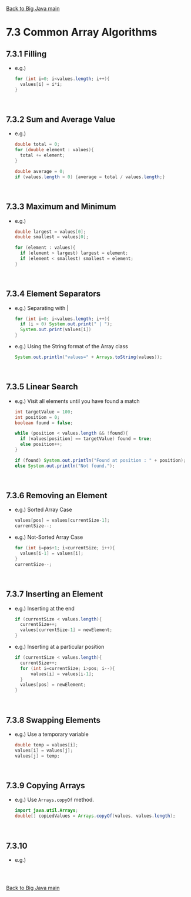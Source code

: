 [Back to Big Java main](../../main.md)

# 7.3 Common Array Algorithms
## 7.3.1 Filling
- e.g.)
  ```java
  for (int i=0; i<values.length; i++){
    values[i] = i*i;
  }
  ```

<br>

## 7.3.2 Sum and Average Value
- e.g.)
  ```java
  double total = 0;
  for (double element : values){
    total += element;
  }

  double average = 0;
  if (values.length > 0) {average = total / values.length;}
  ```

<br>

## 7.3.3 Maximum and Minimum
- e.g.)
  ```java
  double largest = values[0];
  double smallest = values[0];

  for (element : values){
    if (element > largest) largest = element;
    if (element < smallest) smallest = element;
  }
  ```

<br>

## 7.3.4 Element Separators
- e.g.) Separating with |
  ```java
  for (int i=0; i<values.length; i++){
    if (i > 0) System.out.print(" | ");
    System.out.print(values[i])
  }
  ```
- e.g.) Using the String format of the Array class
  ```java
  System.out.println("values=" + Arrays.toString(values));
  ```

<br>

## 7.3.5 Linear Search 
- e.g.) Visit all elements until you have found a match
  ```java
  int targetValue = 100;
  int position = 0;
  boolean found = false;

  while (position < values.length && !found){
    if (values[position] == targetValue) found = true;
    else position++;
  }

  if (found) System.out.println("Found at position : " + position);
  else System.out.println("Not found.");
  ```

<br>

## 7.3.6 Removing an Element
- e.g.) Sorted Array Case
  ```java
  values[pos] = values[currentSize-1];
  currentSize--;
  ```
- e.g.) Not-Sorted Array Case
  ```java
  for (int i=pos+1; i<currentSize; i++){
    values[i-1] = values[i];
  }
  currentSize--;
  ```

<br>

## 7.3.7 Inserting an Element
- e.g.) Inserting at the end
  ```java
  if (currentSize < values.length){
    currentSize++;
    values[currentSize-1] = newElement;
  }
  ```
- e.g.) Inserting at a particular position
  ```java
  if (currentSize < values.length){
    currentSize++;
    for (int i=currentSize; i>pos; i--){
        values[i] = values[i-1];
    }
    values[pos] = newElement;
  }
  ```

<br>

## 7.3.8 Swapping Elements
- e.g.) Use a temporary variable
  ```java
  double temp = values[i];
  values[i] = values[j];
  values[j] = temp;
  ```

<br>

## 7.3.9 Copying Arrays
- e.g.) Use ```Arrays.copyOf``` method.
  ```java
  import java.util.Arrays;
  double[] copiedValues = Arrays.copyOf(values, values.length);
  ```

<br>

## 7.3.10 
- e.g.) 
  ```java
  
  ```


<br>

[Back to Big Java main](../../main.md)